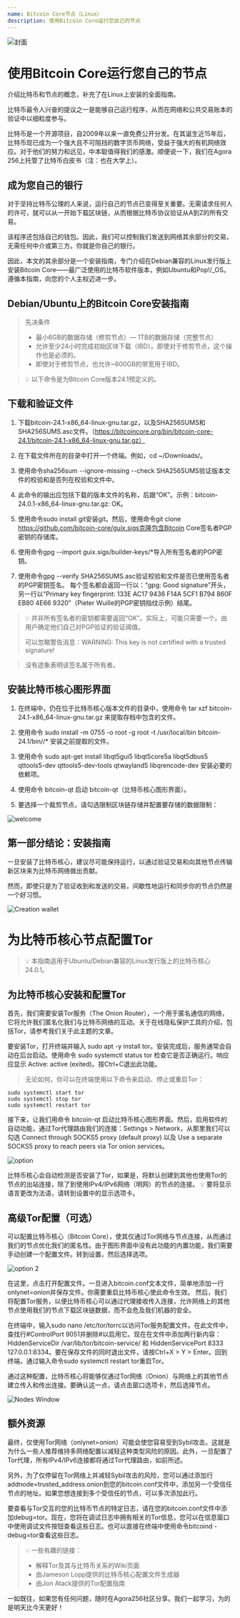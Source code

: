 ```yaml
---
name: Bitcoin Core节点（Linux）
description: 使用Bitcoin Core运行您自己的节点
---
```


![封面](assets/cover.webp)

# 使用Bitcoin Core运行您自己的节点

介绍比特币和节点的概念，补充了在Linux上安装的全面指南。

比特币最令人兴奋的提议之一是能够自己运行程序，从而在网络和公共交易账本的验证中以细粒度参与。

比特币是一个开源项目，自2009年以来一直免费公开分发。在其诞生近15年后，比特币现已成为一个强大且不可阻挡的数字货币网络，受益于强大的有机网络效应。对于他们的努力和远见，中本聪值得我们的感激。顺便说一下，我们在Agora 256上托管了比特币白皮书（注：也在大学上）。

## 成为您自己的银行

对于坚持比特币公理的人来说，运行自己的节点已变得至关重要。无需请求任何人的许可，就可以从一开始下载区块链，从而根据比特币协议验证从A到Z的所有交易。

该程序还包括自己的钱包。因此，我们可以控制我们发送到网络其余部分的交易，无需任何中介或第三方。你就是你自己的银行。

因此，本文的其余部分是一个安装指南，专门介绍在Debian兼容的Linux发行版上安装Bitcoin Core——最广泛使用的比特币软件版本，例如Ubuntu和Pop!/\_OS。遵循本指南，向您的个人主权迈进一步。

## Debian/Ubuntu上的Bitcoin Core安装指南

> 先决条件
>
> - 最小6GB的数据存储（修剪节点）— 1TB的数据存储（完整节点）
> - 允许至少24小时完成初始区块下载（IBD）。即使对于修剪节点，这个操作也是必须的。
> - 即使对于修剪节点，也允许~600GB的带宽用于IBD。

> 💡 以下命令是为Bitcoin Core版本24.1预定义的。

## 下载和验证文件

1. 下载bitcoin-24.1-x86_64-linux-gnu.tar.gz，以及SHA256SUMS和SHA256SUMS.asc文件。（https://bitcoincore.org/bin/bitcoin-core-24.1/bitcoin-24.1-x86_64-linux-gnu.tar.gz）

2. 在下载文件所在的目录中打开一个终端。例如，cd ~/Downloads/。
3. 使用命令sha256sum --ignore-missing --check SHA256SUMS验证版本文件的校验和是否列在校验和文件中。
4. 此命令的输出应包括下载的版本文件的名称，后跟“OK”。示例：bitcoin-24.0.1-x86_64-linux-gnu.tar.gz: OK。

5. 使用命令sudo install git安装git。然后，使用命令git clone https://github.com/bitcoin-core/guix.sigs克隆包含Bitcoin Core签名者PGP密钥的存储库。
6. 使用命令gpg --import guix.sigs/builder-keys/\*导入所有签名者的PGP密钥。
7. 使用命令gpg --verify SHA256SUMS.asc验证校验和文件是否已使用签名者的PGP密钥签名。
每个签名都会返回一行以：“gpg: Good signature”开头，另一行以“Primary key fingerprint: 133E AC17 9436 F14A 5CF1 B794 860F EB80 4E66 9320”（Pieter Wuille的PGP密钥指纹示例）结尾。
> 💡 并非所有签名者的密钥都需要返回“OK”。实际上，可能只需要一个。由用户确定他们自己对PGP验证的验证阈值。
>
> 可以忽略警告消息：WARNING: This key is not certified with a trusted signature!

> 没有迹象表明该签名属于所有者。

## 安装比特币核心图形界面

1. 在终端中，仍在位于比特币核心版本文件的目录中，使用命令 tar xzf bitcoin-24.1-x86_64-linux-gnu.tar.gz 来提取存档中包含的文件。

2. 使用命令 sudo install -m 0755 -o root -g root -t /usr/local/bin bitcoin-24.1/bin//\* 安装之前提取的文件。

3. 使用命令 sudo apt-get install libqt5gui5 libqt5core5a libqt5dbus5 qttools5-dev qttools5-dev-tools qtwayland5 libqrencode-dev 安装必要的依赖项。

4. 使用命令 bitcoin-qt 启动 bitcoin-qt（比特币核心图形界面）。

5. 要选择一个裁剪节点，请勾选限制区块链存储并配置要存储的数据限制：

![welcome](assets/1.webp)

## 第一部分结论：安装指南

一旦安装了比特币核心，建议尽可能保持运行，以通过验证交易和向其他节点传输新区块来为比特币网络做出贡献。

然而，即使只是为了验证收到和发送的交易，间歇性地运行和同步你的节点仍然是一个好习惯。

![Creation wallet](assets/2.webp)

# 为比特币核心节点配置Tor

> 💡 本指南适用于Ubuntu/Debian兼容的Linux发行版上的比特币核心24.0.1。

## 为比特币核心安装和配置Tor

首先，我们需要安装Tor服务（The Onion Router），一个用于匿名通信的网络，它将允许我们匿名化我们与比特币网络的互动。关于在线隐私保护工具的介绍，包括Tor，请参考我们关于此主题的文章。

要安装Tor，打开终端并输入 sudo apt -y install tor。安装完成后，服务通常会自动在后台启动。使用命令 sudo systemctl status tor 检查它是否正确运行。响应应显示 Active: active (exited)。按Ctrl+C退出此功能。

> 无论如何，你可以在终端使用以下命令来启动、停止或重启Tor：

```
sudo systemctl start tor
sudo systemctl stop tor
sudo systemctl restart tor
```

接下来，让我们用命令 bitcoin-qt 启动比特币核心图形界面。然后，启用软件的自动功能，通过Tor代理路由我们的连接：Settings > Network，从那里我们可以勾选 Connect through SOCKS5 proxy (default proxy) 以及 Use a separate SOCKS5 proxy to reach peers via Tor onion services。

![option](assets/3.webp)

比特币核心会自动检测是否安装了Tor，如果是，将默认创建到其他也使用Tor的节点的出站连接，除了到使用IPv4/IPv6网络（明网）的节点的连接。
💡 要将显示语言更改为法语，请转到设置中的显示选项卡。
## 高级Tor配置（可选）

可以配置比特币核心（Bitcoin Core），使其仅通过Tor网络与节点连接，从而通过我们的节点优化我们的匿名性。由于图形界面中没有此功能的内置功能，我们需要手动创建一个配置文件。转到设置，然后选择选项。

![option 2](assets/4.webp)

在这里，点击打开配置文件。一旦进入bitcoin.conf文本文件，简单地添加一行onlynet=onion并保存文件。你需要重启比特币核心使此命令生效。
然后，我们将配置Tor服务，以便比特币核心可以通过代理接收传入连接，允许网络上的其他节点使用我们的节点下载区块链数据，而不会危及我们机器的安全。

在终端中，输入sudo nano /etc/tor/torrc以访问Tor服务配置文件。在此文件中，查找行#ControlPort 9051并删除#以启用它。现在在文件中添加两行新内容：HiddenServiceDir /var/lib/tor/bitcoin-service/ 和 HiddenServicePort 8333 127.0.0.1:8334。要在保存文件的同时退出文件，请按Ctrl+X > Y > Enter。回到终端，通过输入命令sudo systemctl restart tor重启Tor。

通过这种配置，比特币核心将能够仅通过Tor网络（Onion）与网络上的其他节点建立传入和传出连接。要确认这一点，请点击窗口选项卡，然后选择节点。

![Nodes Window](assets/5.webp)

## 额外资源

最终，仅使用Tor网络（onlynet=onion）可能会使您容易受到Sybil攻击。这就是为什么一些人推荐维持多网络配置以减轻这种类型风险的原因。此外，一旦配置了Tor代理，所有IPv4/IPv6连接都将通过Tor代理路由，如前所述。

另外，为了仅停留在Tor网络上并减轻Sybil攻击的风险，您可以通过添加行addnode=trusted_address.onion到您的bitcoin.conf文件中，添加另一个受信任节点的地址。如果您想连接到多个受信任的节点，可以多次添加此行。

要查看与Tor交互的您的比特币节点的特定日志，请在您的bitcoin.conf文件中添加debug=tor。现在，您将在调试日志中拥有相关的Tor信息，您可以在信息窗口中使用调试文件按钮查看这些日志。也可以直接在终端中使用命令bitcoind -debug=tor查看这些日志。

> 💡 一些有趣的链接：
>
> - 解释Tor及其与比特币关系的Wiki页面
> - 由Jameson Lopp提供的比特币核心配置文件生成器
> - 由Jon Atack提供的Tor配置指南

一如既往，如果您有任何问题，随时在Agora256社区分享。我们一起学习，为的是明天比今天更好！